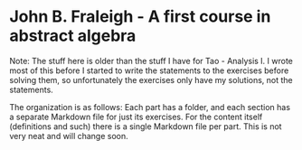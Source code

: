 # John B. Fraleigh - A first course in abstract algebra

Note: The stuff here is older than the stuff I have for Tao - Analysis I. I wrote most of this before I started to write the statements to the exercises before solving them, so unfortunately the exercises only have my solutions, not the statements.

The organization is as follows: Each part has a folder, and each section has a separate Markdown file for just its exercises. For the content itself (definitions and such) there is a single Markdown file per part. This is not very neat and will change soon.
